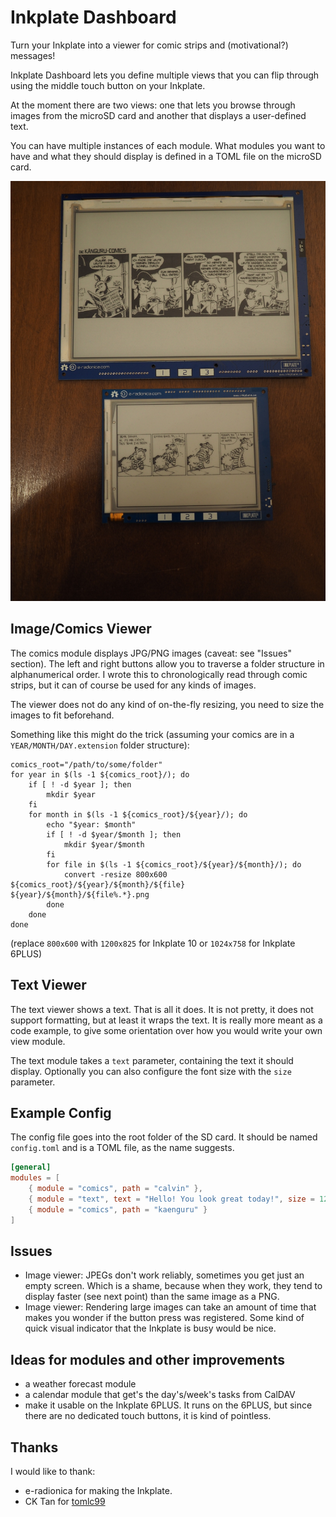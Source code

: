 # Inkplate Dashboard

Turn your Inkplate into a viewer for comic strips and (motivational?) messages!

Inkplate Dashboard lets you define multiple views that you can flip through using the middle touch button on your Inkplate.

At the moment there are two views: one that lets you browse through images from the microSD card and another that displays a user-defined text.

You can have multiple instances of each module. What modules you want to have and what they should display is defined in a TOML file on the microSD card.

![Picture of an Inkplate 10 showing a comic strip from Känguru Comics and below an Inkplate 6 showing a comic strip from Calvin & Hobbes](inkplate10_and_6.jpg "Comics!")


## Image/Comics Viewer

The comics module displays JPG/PNG images (caveat: see "Issues" section). The left and right buttons allow you to traverse a folder structure in alphanumerical order. I wrote this to chronologically read through comic strips, but it can of course be used for any kinds of images.

The viewer does not do any kind of on-the-fly resizing, you need to size the images to fit beforehand.

Something like this might do the trick (assuming your comics are in a `YEAR/MONTH/DAY.extension` folder structure):

```shell
comics_root="/path/to/some/folder"
for year in $(ls -1 ${comics_root}/); do
    if [ ! -d $year ]; then
        mkdir $year
    fi
    for month in $(ls -1 ${comics_root}/${year}/); do
        echo "$year: $month"
        if [ ! -d $year/$month ]; then
            mkdir $year/$month
        fi
        for file in $(ls -1 ${comics_root}/${year}/${month}/); do
            convert -resize 800x600 ${comics_root}/${year}/${month}/${file} ${year}/${month}/${file%.*}.png
        done
    done
done
```

(replace `800x600` with `1200x825` for Inkplate 10 or `1024x758` for Inkplate 6PLUS)


## Text Viewer

The text viewer shows a text. That is all it does. It is not pretty, it does not support formatting, but at least it wraps the text. It is really more meant as a code example, to give some orientation over how you would write your own view module.

The text module takes a `text` parameter, containing the text it should display.
Optionally you can also configure the font size with the `size` parameter.


## Example Config

The config file goes into the root folder of the SD card. It should be named `config.toml` and is a TOML file, as the name suggests. 

```toml
[general]
modules = [
    { module = "comics", path = "calvin" },
    { module = "text", text = "Hello! You look great today!", size = 12 },
    { module = "comics", path = "kaenguru" }
]
```


## Issues

* Image viewer: JPEGs don't work reliably, sometimes you get just an empty screen. Which is a shame, because when they work, they tend to display faster (see next point) than the same image as a PNG.
* Image viewer: Rendering large images can take an amount of time that makes you wonder if the button press was registered. Some kind of quick visual indicator that the Inkplate is busy would be nice.


## Ideas for modules and other improvements

* a weather forecast module
* a calendar module that get's the day's/week's tasks from CalDAV
* make it usable on the Inkplate 6PLUS. It runs on the 6PLUS, but since there are no dedicated touch buttons, it is kind of pointless.


## Thanks

I would like to thank:
* e-radionica for making the Inkplate.
* CK Tan for [tomlc99](https://github.com/cktan/tomlc99)
